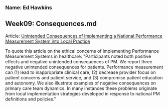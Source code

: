 ### Name: Ed Hawkins
## Week09: Consequences.md
Article: [Unintended Consequences of Implementing a National Performance Measurement System into Local Practice](https://www.ncbi.nlm.nih.gov/pmc/articles/PMC3304045/)   

To quote this article on the ethical concerns of implementing Performance Measurement Systems in healthcare: "Participants noted both positive effects and negative unintended consequences of PM. We report three negative unintended consequences for patients. Performance measurement can (1) lead to inappropriate clinical care, (2) decrease provider focus on patient concerns and patient service, and (3) compromise patient education and autonomy. We also illustrate examples of negative consequences on primary care team dynamics. In many instances these problems originate from local implementation strategies developed in response to national PM definitions and policies."